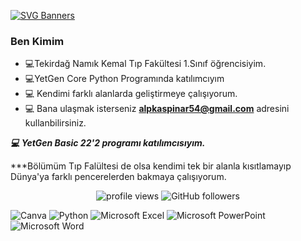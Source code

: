 [![SVG Banners](https://svg-banners.vercel.app/api?type=origin&text1=I.Alp%20KASPINAR%20&text2=%20MD%20🩺&width=800&height=400)](https://github.com/Akshay090/svg-banners)



### Ben Kimim
- :computer:Tekirdağ Namık Kemal Tıp Fakültesi 1.Sınıf öğrencisiyim.
- :computer:YetGen Core Python Programında katılımcıyım
- :computer: Kendimi farklı alanlarda geliştirmeye çalışıyorum.
- :computer: Bana ulaşmak isterseniz **alpkaspinar54@gmail.com** adresini kullanbilirsiniz.

***:computer: YetGen Basic 22'2 programı katılımcısıyım.***
<br>

***Bölümüm Tıp Falültesi de olsa kendimi tek bir alanla kısıtlamayıp Dünya'ya farklı pencerelerden bakmaya çalışıyorum. 

<p align="center">
   <img src= "https://gpvc.arturio.dev/alpkaspinarmd" alt="profile views">
   <img alt="GitHub followers" src="https://img.shields.io/github/followers/alpkaspinarmd?label=Followers&style=social">


   ![Canva](https://img.shields.io/badge/Canva-%2300C4CC.svg?style=for-the-badge&logo=Canva&logoColor=white)
   ![Python](https://img.shields.io/badge/python-3670A0?style=for-the-badge&logo=python&logoColor=ffdd54)
   ![Microsoft Excel](https://img.shields.io/badge/Microsoft_Excel-217346?style=for-the-badge&logo=microsoft-excel&logoColor=white)
   ![Microsoft PowerPoint](https://img.shields.io/badge/Microsoft_PowerPoint-B7472A?style=for-the-badge&logo=microsoft-powerpoint&logoColor=white)
   ![Microsoft Word](https://img.shields.io/badge/Microsoft_Word-2B579A?style=for-the-badge&logo=microsoft-word&logoColor=white)